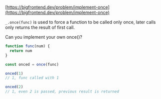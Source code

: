 [https://bigfrontend.dev/problem/implement-once](https://bigfrontend.dev/problem/implement-once)

`_.once(func)` is used to force a function to be called only once, later calls only returns the result of first call.

Can you implement your own once()?

```js
function func(num) {
  return num
}

const onced = once(func)

onced(1) 
// 1, func called with 1

onced(2)
// 1, even 2 is passed, previous result is returned
```
